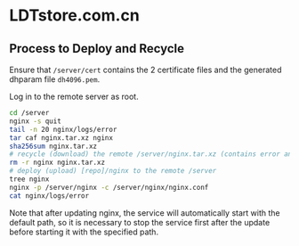 # LDTstore.com.cn

## Process to Deploy and Recycle

Ensure that `/server/cert` contains the 2 certificate files and the generated dhparam file `dh4096.pem`.

Log in to the remote server as root.

```bash
cd /server
nginx -s quit
tail -n 20 nginx/logs/error
tar caf nginx.tar.xz nginx
sha256sum nginx.tar.xz
# recycle (download) the remote /server/nginx.tar.xz (contains error and access log)
rm -r nginx nginx.tar.xz
# deploy (upload) [repo]/nginx to the remote /server
tree nginx
nginx -p /server/nginx -c /server/nginx/nginx.conf
cat nginx/logs/error
```

Note that after updating nginx, the service will automatically start with the default path, so it is necessary to stop the service first after the update before starting it with the specified path.
